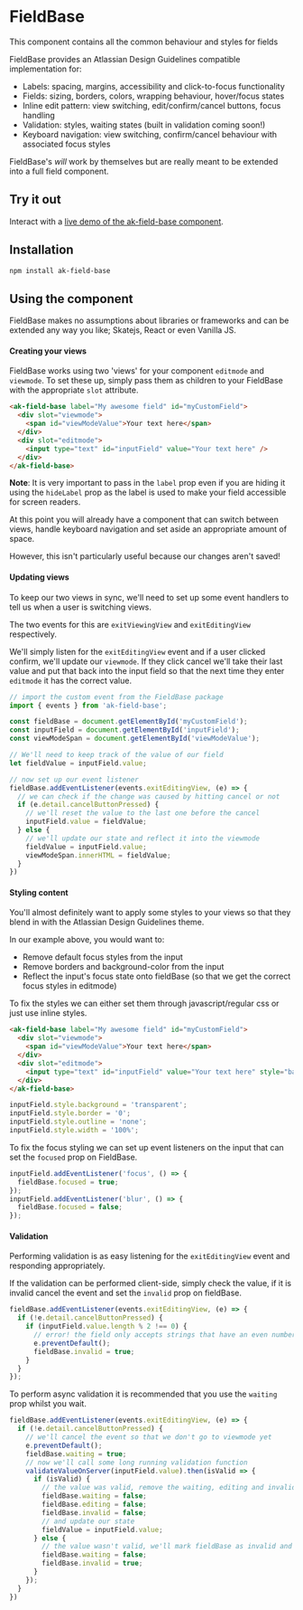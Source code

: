 # FieldBase

This component contains all the common behaviour and styles for fields

FieldBase provides an Atlassian Design Guidelines compatible implementation for:
* Labels: spacing, margins, accessibility and click-to-focus functionality
* Fields: sizing, borders, colors, wrapping behaviour, hover/focus states
* Inline edit pattern: view switching, edit/confirm/cancel buttons, focus handling
* Validation: styles, waiting states (built in validation coming soon!)
* Keyboard navigation: view switching, confirm/cancel behaviour with associated focus styles

FieldBase's *will* work by themselves but are really meant to be extended into a full field component.

## Try it out

Interact with a [live demo of the ak-field-base component](https://aui-cdn.atlassian.com/atlaskit/stories/ak-field-base/@VERSION@/).

## Installation

```sh
npm install ak-field-base
```


## Using the component

FieldBase makes no assumptions about libraries or frameworks and can be extended any way you like; Skatejs, React or even Vanilla JS.

#### Creating your views

FieldBase works using two 'views' for your component `editmode` and `viewmode`.
To set these up, simply pass them as children to your FieldBase with the appropriate `slot` attribute.

```html
<ak-field-base label="My awesome field" id="myCustomField">
  <div slot="viewmode">
    <span id="viewModeValue">Your text here</span>
  </div>
  <div slot="editmode">
    <input type="text" id="inputField" value="Your text here" />
  </div>
</ak-field-base>
```

**Note**: It is very important to pass in the `label` prop even if you are hiding it using the
`hideLabel` prop as the label is used to make your field accessible for screen readers.

At this point you will already have a component that can switch between views, handle keyboard navigation and set aside an appropriate amount of space.

However, this isn't particularly useful because our changes aren't saved!

#### Updating views

To keep our two views in sync, we'll need to set up some event handlers to tell us when a user is switching views.

The two events for this are `exitViewingView` and `exitEditingView` respectively.

We'll simply listen for the `exitEditingView` event and if a user clicked confirm, we'll update our `viewmode`.
If they click cancel we'll take their last value and put that back into the input field so that the next time they enter `editmode` it has the correct value.

```javascript
// import the custom event from the FieldBase package
import { events } from 'ak-field-base';

const fieldBase = document.getElementById('myCustomField');
const inputField = document.getElementById('inputField');
const viewModeSpan = document.getElementById('viewModeValue');

// We'll need to keep track of the value of our field
let fieldValue = inputField.value;

// now set up our event listener
fieldBase.addEventListener(events.exitEditingView, (e) => {
  // we can check if the change was caused by hitting cancel or not
  if (e.detail.cancelButtonPressed) {
    // we'll reset the value to the last one before the cancel
    inputField.value = fieldValue;
  } else {
    // we'll update our state and reflect it into the viewmode
    fieldValue = inputField.value;
    viewModeSpan.innerHTML = fieldValue;
  }
})
```

#### Styling content

You'll almost definitely want to apply some styles to your views so that they blend in with the Atlassian Design Guidelines theme.

In our example above, you would want to:
* Remove default focus styles from the input
* Remove borders and background-color from the input
* Reflect the input's focus state onto fieldBase (so that we get the correct focus styles in editmode)

To fix the styles we can either set them through javascript/regular css or just use inline styles.

```html
<ak-field-base label="My awesome field" id="myCustomField">
  <div slot="viewmode">
    <span id="viewModeValue">Your text here</span>
  </div>
  <div slot="editmode">
    <input type="text" id="inputField" value="Your text here" style="background: transparent; border: 0; outline: 0; width: 100%;" />
  </div>
</ak-field-base>
```

```javascript
inputField.style.background = 'transparent';
inputField.style.border = '0';
inputField.style.outline = 'none';
inputField.style.width = '100%';
```

To fix the focus styling we can set up event listeners on the input that can set the `focused` prop on FieldBase.

```javascript
inputField.addEventListener('focus', () => {
  fieldBase.focused = true;
});
inputField.addEventListener('blur', () => {
  fieldBase.focused = false;
});
```

#### Validation

Performing validation is as easy listening for the `exitEditingView` event and responding appropriately.

If the validation can be performed client-side, simply check the value, if it is invalid cancel the event
and set the `invalid` prop on fieldBase.

```javascript
fieldBase.addEventListener(events.exitEditingView, (e) => {
  if (!e.detail.cancelButtonPressed) {
    if (inputField.value.length % 2 !== 0) {
      // error! the field only accepts strings that have an even number of characters!
      e.preventDefault();
      fieldBase.invalid = true;
    }
  }
});
```

To perform async validation it is recommended that you use the `waiting` prop whilst you wait.

```javascript
fieldBase.addEventListener(events.exitEditingView, (e) => {
  if (!e.detail.cancelButtonPressed) {
    // we'll cancel the event so that we don't go to viewmode yet
    e.preventDefault();
    fieldBase.waiting = true;
    // now we'll call some long running validation function
    validateValueOnServer(inputField.value).then(isValid => {
      if (isValid) {
        // the value was valid, remove the waiting, editing and invalid props
        fieldBase.waiting = false;
        fieldBase.editing = false;
        fieldBase.invalid = false;
        // and update our state
        fieldValue = inputField.value;
      } else {
        // the value wasn't valid, we'll mark fieldBase as invalid and let the user handle that
        fieldBase.waiting = false;
        fieldBase.invalid = true;
      }
    });
  }
})
```

